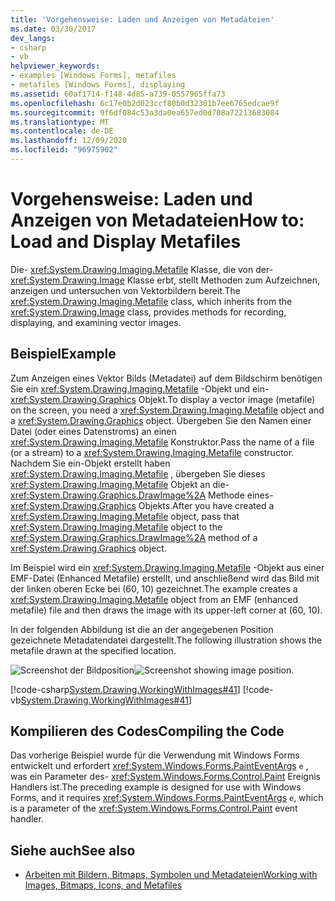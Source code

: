 ```yaml
---
title: 'Vorgehensweise: Laden und Anzeigen von Metadateien'
ms.date: 03/30/2017
dev_langs:
- csharp
- vb
helpviewer_keywords:
- examples [Windows Forms], metafiles
- metafiles [Windows Forms], displaying
ms.assetid: 60af1714-f148-4d85-a739-0557965ffa73
ms.openlocfilehash: 6c17e0b2d023ccf80b0d32301b7ee6765edcae9f
ms.sourcegitcommit: 9f6df084c53a3da0ea657ed0d708a72213683084
ms.translationtype: MT
ms.contentlocale: de-DE
ms.lasthandoff: 12/09/2020
ms.locfileid: "96975902"
---
```

# <a name="how-to-load-and-display-metafiles"></a><span data-ttu-id="7a882-102">Vorgehensweise: Laden und Anzeigen von Metadateien</span><span class="sxs-lookup"><span data-stu-id="7a882-102">How to: Load and Display Metafiles</span></span>
<span data-ttu-id="7a882-103">Die- <xref:System.Drawing.Imaging.Metafile> Klasse, die von der- <xref:System.Drawing.Image> Klasse erbt, stellt Methoden zum Aufzeichnen, anzeigen und untersuchen von Vektorbildern bereit.</span><span class="sxs-lookup"><span data-stu-id="7a882-103">The <xref:System.Drawing.Imaging.Metafile> class, which inherits from the <xref:System.Drawing.Image> class, provides methods for recording, displaying, and examining vector images.</span></span>  
  
## <a name="example"></a><span data-ttu-id="7a882-104">Beispiel</span><span class="sxs-lookup"><span data-stu-id="7a882-104">Example</span></span>  
 <span data-ttu-id="7a882-105">Zum Anzeigen eines Vektor Bilds (Metadatei) auf dem Bildschirm benötigen Sie ein <xref:System.Drawing.Imaging.Metafile> -Objekt und ein- <xref:System.Drawing.Graphics> Objekt.</span><span class="sxs-lookup"><span data-stu-id="7a882-105">To display a vector image (metafile) on the screen, you need a <xref:System.Drawing.Imaging.Metafile> object and a <xref:System.Drawing.Graphics> object.</span></span> <span data-ttu-id="7a882-106">Übergeben Sie den Namen einer Datei (oder eines Datenstroms) an einen <xref:System.Drawing.Imaging.Metafile> Konstruktor.</span><span class="sxs-lookup"><span data-stu-id="7a882-106">Pass the name of a file (or a stream) to a <xref:System.Drawing.Imaging.Metafile> constructor.</span></span> <span data-ttu-id="7a882-107">Nachdem Sie ein-Objekt erstellt haben <xref:System.Drawing.Imaging.Metafile> , übergeben Sie dieses <xref:System.Drawing.Imaging.Metafile> Objekt an die- <xref:System.Drawing.Graphics.DrawImage%2A> Methode eines- <xref:System.Drawing.Graphics> Objekts.</span><span class="sxs-lookup"><span data-stu-id="7a882-107">After you have created a <xref:System.Drawing.Imaging.Metafile> object, pass that <xref:System.Drawing.Imaging.Metafile> object to the <xref:System.Drawing.Graphics.DrawImage%2A> method of a <xref:System.Drawing.Graphics> object.</span></span>  
  
 <span data-ttu-id="7a882-108">Im Beispiel wird ein <xref:System.Drawing.Imaging.Metafile> -Objekt aus einer EMF-Datei (Enhanced Metafile) erstellt, und anschließend wird das Bild mit der linken oberen Ecke bei (60, 10) gezeichnet.</span><span class="sxs-lookup"><span data-stu-id="7a882-108">The example creates a <xref:System.Drawing.Imaging.Metafile> object from an EMF (enhanced metafile) file and then draws the image with its upper-left corner at (60, 10).</span></span>  
  
 <span data-ttu-id="7a882-109">In der folgenden Abbildung ist die an der angegebenen Position gezeichnete Metadatendatei dargestellt.</span><span class="sxs-lookup"><span data-stu-id="7a882-109">The following illustration shows the metafile drawn at the specified location.</span></span>  
  
 <span data-ttu-id="7a882-110">![Screenshot der Bildposition](./media/how-to-load-and-display-metafiles/metafile-drawn-specified-location.png "imageposition2")</span><span class="sxs-lookup"><span data-stu-id="7a882-110">![Screenshot showing image position.](./media/how-to-load-and-display-metafiles/metafile-drawn-specified-location.png "imageposition2")</span></span>  
  
 [!code-csharp[System.Drawing.WorkingWithImages#41](~/samples/snippets/csharp/VS_Snippets_Winforms/System.Drawing.WorkingWithImages/CS/Class1.cs#41)]
 [!code-vb[System.Drawing.WorkingWithImages#41](~/samples/snippets/visualbasic/VS_Snippets_Winforms/System.Drawing.WorkingWithImages/VB/Class1.vb#41)]  
  
## <a name="compiling-the-code"></a><span data-ttu-id="7a882-111">Kompilieren des Codes</span><span class="sxs-lookup"><span data-stu-id="7a882-111">Compiling the Code</span></span>  
 <span data-ttu-id="7a882-112">Das vorherige Beispiel wurde für die Verwendung mit Windows Forms entwickelt und erfordert <xref:System.Windows.Forms.PaintEventArgs> `e` , was ein Parameter des- <xref:System.Windows.Forms.Control.Paint> Ereignis Handlers ist.</span><span class="sxs-lookup"><span data-stu-id="7a882-112">The preceding example is designed for use with Windows Forms, and it requires <xref:System.Windows.Forms.PaintEventArgs> `e`, which is a parameter of the <xref:System.Windows.Forms.Control.Paint> event handler.</span></span>  
  
## <a name="see-also"></a><span data-ttu-id="7a882-113">Siehe auch</span><span class="sxs-lookup"><span data-stu-id="7a882-113">See also</span></span>

- [<span data-ttu-id="7a882-114">Arbeiten mit Bildern, Bitmaps, Symbolen und Metadateien</span><span class="sxs-lookup"><span data-stu-id="7a882-114">Working with Images, Bitmaps, Icons, and Metafiles</span></span>](working-with-images-bitmaps-icons-and-metafiles.md)
